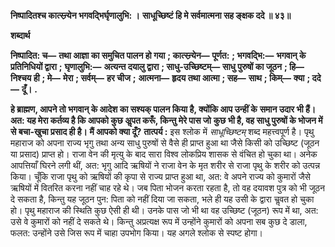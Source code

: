**निष्पादितश्च कात्स्न्र्येन भगवदि्भर्घृणालुभि: ।** **साधूच्छिष्टं हि मे सर्वमात्मना सह ङ्क्षक ददे ॥ ४३॥** 

**शब्दार्थ** 

**निष्पादित: च—** **तथा आज्ञा का समुचित पालन हो गया** **; कात्स्न्र्येन—** **पूर्णत:** **; भगवद्भि:—** **भगवान् के प्रतिनिधियों द्वारा** **;** **घृणालुभि:—** **अत्यन्त दयालु द्वारा** **; साधु-उच्छिष्टम्—** **साधु पुरुषों का जूठन** **; हि—** **निश्चय ही** **; मे—** **मेरा** **; सर्वम्—** **हर चीज** **;** **आत्मना—** **हृदय तथा आत्मा** **; सह—** **साथ** **; किम्—** **क्या** **; ददे—** **दूँ।** **.** 

**हे ब्राह्मण, आपने तो भगवान् के आदेश का सश्यक् पालन किया है, क्योंकि आप उन्हीं के** **समान उदार भी हैं। अत: यह मेरा कर्तव्य है कि आपको कुछ अॢपत करूँ, किन्तु मेरे पास जो** **कुछ भी है, वह साधु पुरुषों के भोजन में से बचा-खुचा प्रसाद ही है। मैं आपको क्या दूँ?** **तात्पर्य :** इस श्लोक में *साधूच्छिष्टम्* शब्द महत्त्वपूर्ण है। पृथु महाराज को अपना राज्य भृगु तथा अन्य साधु पुरुषों से वैसे ही प्राप्त हुआ था जैसे किसी को उच्छिष्ट (जूठन या प्रसाद) प्राप्त हो। राजा वेन की मृत्यु के बाद सारा विश्व लोकप्रिय शासक से वंचित हो चुका था। अनेक आपत्तियाँ घिरने लगी थीं, अत: भृगु आदि ऋषियों ने राजा वेन के मृत शरीर से राजा पृथु के शरीर को उत्पन्न किया। चूँकि राजा पृथु को ऋषियों की कृपा से राज्य प्राप्त हुआ था, अत: वे अपने राज्य को कुमारों जैसे ऋषियों में वितरित करना नहीं चाह रहे थे। जब पिता भोजन करता रहता है, तो वह दयावश पुत्र को भी जूठन दे सकता है, किन्तु यह जूठन पुन: पिता को नहीं दिया जा सकता, भले ही यह उसी के द्वारा चॢवत हो चुका हो। पृथु महाराज की स्थिति कुछ ऐसी ही थी। उनके पास जो भी था वह उच्छिष्ट (जूठन) रूप में था, अत: उसे वे कुमारों को नहीं दे सकते थे। किन्तु अप्रत्यक्ष रूप में उन्होंने कुमारों को अपना सब कुछ दे डाला, फलत: उन्होंने उसे जिस रूप में चाहा उपभोग किया। यह अगले श्लोक से स्पष्ट होगा।  